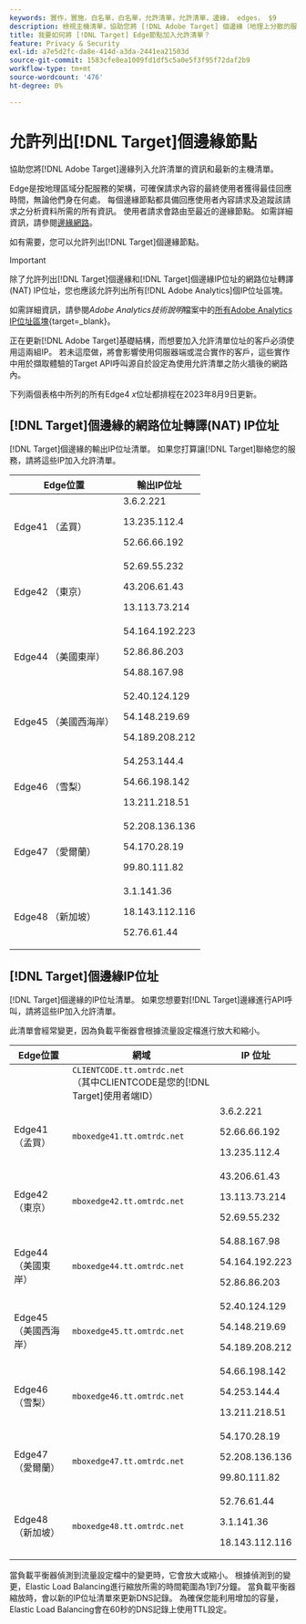 ```yaml
---
keywords: 實作，實施，白名單，白名單，允許清單，允許清單，邊緣， edges， $9
description: 檢視主機清單，協助您將 [!DNL Adobe Target] 個邊緣（地理上分散的服務節點，可確保使用者的最佳回應時間）列入允許清單。
title: 我要如何將 [!DNL Target] Edge節點加入允許清單？
feature: Privacy & Security
exl-id: a7e5d2fc-da8e-414d-a3da-2441ea21503d
source-git-commit: 1583cfe8ea1009fd1df5c5a0e5f3f95f72daf2b9
workflow-type: tm+mt
source-wordcount: '476'
ht-degree: 0%

---
```


# 允許列出[!DNL Target]個邊緣節點

協助您將[!DNL Adobe Target]邊緣列入允許清單的資訊和最新的主機清單。

Edge是按地理區域分配服務的架構，可確保請求內容的最終使用者獲得最佳回應時間，無論他們身在何處。 每個邊緣節點都具備回應使用者內容請求及追蹤該請求之分析資料所需的所有資訊。 使用者請求會路由至最近的邊緣節點。 如需詳細資訊，請參閱[邊緣網路](https://experienceleague.adobe.com/docs/target/using/introduction/how-target-works.html#concept_0AE2ED8E9DE64288A8B30FCBF1040934)。

如有需要，您可以允許列出[!DNL Target]個邊緣節點。

>[!IMPORTANT]
>
>除了允許列出[!DNL Target]個邊緣和[!DNL Target]個邊緣IP位址的網路位址轉譯(NAT) IP位址，您也應該允許列出所有[!DNL Adobe Analytics]個IP位址區塊。
>
>如需詳細資訊，請參閱&#x200B;*Adobe Analytics技術說明*&#x200B;檔案中的[所有Adobe Analytics IP位址區塊](https://experienceleague.adobe.com/docs/analytics/technotes/ip-addresses.html?lang=en#all-adobe-analytics-ip-address-blocks){target=_blank}。
>
>正在更新[!DNL Adobe Target]基礎結構，而想要加入允許清單位址的客戶必須使用這兩組IP。 若未這麼做，將會影響使用伺服器端或混合實作的客戶，這些實作中用於擷取體驗的Target API呼叫源自於設定為使用允許清單之防火牆後的網路內。
>
>下列兩個表格中所列的所有Edge4 *x*&#x200B;位址都排程在2023年8月9日更新。

## [!DNL Target]個邊緣的網路位址轉譯(NAT) IP位址

[!DNL Target]個邊緣的輸出IP位址清單。 如果您打算讓[!DNL Target]聯絡您的服務，請將這些IP加入允許清單。

| Edge位置 | 輸出IP位址 |
| --- | --- |
| Edge41 （孟買） | 3.6.2.221<P>13.235.112.4 <P>52.66.66.192 |
| Edge42 （東京） | 52.69.55.232<P>43.206.61.43 <P>13.113.73.214 |
| Edge44 （美國東岸） | 54.164.192.223<P>52.86.86.203 <P>54.88.167.98 |
| Edge45 （美國西海岸） | 52.40.124.129<P>54.148.219.69 <P>54.189.208.212 |
| Edge46 （雪梨） | 54.253.144.4<P>54.66.198.142 <P>13.211.218.51 |
| Edge47 （愛爾蘭） | 52.208.136.136<P>54.170.28.19 <P>99.80.111.82 |
| Edge48 （新加坡） | 3.1.141.36<P>18.143.112.116 <P>52.76.61.44 |

## [!DNL Target]個邊緣IP位址

[!DNL Target]個邊緣的IP位址清單。 如果您想要對[!DNL Target]邊緣進行API呼叫，請將這些IP加入允許清單。

此清單會經常變更，因為負載平衡器會根據流量設定檔進行放大和縮小。

| Edge位置 | 網域 | IP 位址 |
| --- | --- | --- |
|  | `CLIENTCODE.tt.omtrdc.net`<br /> （其中CLIENTCODE是您的[!DNL Target]使用者端ID） |  |
| Edge41 （孟買） | `mboxedge41.tt.omtrdc.net` | 3.6.2.221<P>52.66.66.192<P>13.235.112.4 |
| Edge42 （東京） | `mboxedge42.tt.omtrdc.net` | 43.206.61.43<P>13.113.73.214<P>52.69.55.232 |
| Edge44 （美國東岸） | `mboxedge44.tt.omtrdc.net` | 54.88.167.98<P>54.164.192.223<P>52.86.86.203 |
| Edge45 （美國西海岸） | `mboxedge45.tt.omtrdc.net` | 52.40.124.129<P>54.148.219.69<P>54.189.208.212 |
| Edge46 （雪梨） | `mboxedge46.tt.omtrdc.net` | 54.66.198.142<P>54.253.144.4<P>13.211.218.51 |
| Edge47 （愛爾蘭） | `mboxedge47.tt.omtrdc.net` | 54.170.28.19<P>52.208.136.136<P>99.80.111.82 |
| Edge48 （新加坡） | `mboxedge48.tt.omtrdc.net` | 52.76.61.44<P>3.1.141.36<P>18.143.112.116 |

當負載平衡器偵測到流量設定檔中的變更時，它會放大或縮小。 根據偵測到的變更，Elastic Load Balancing進行縮放所需的時間範圍為1到7分鐘。 當負載平衡器縮放時，會以新的IP位址清單來更新DNS記錄。 為確保您能利用增加的容量，Elastic Load Balancing會在60秒的DNS記錄上使用TTL設定。
